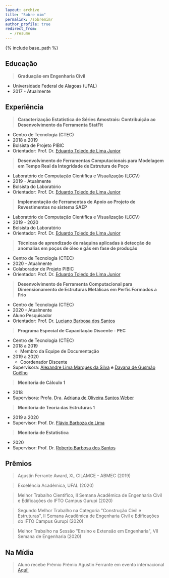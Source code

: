 ```yaml
---
layout: archive
title: "Sobre mim"
permalink: /sobremim/
author_profile: true
redirect_from:
  - /resume
---
```


{% include base_path %}

## Educação

> **Graduação em Engenharia Civil**
   * Universidade Federal de Alagoas (UFAL)
   * 2017 - Atualmente

## Experiência

> **Caracterização Estatística de Séries Amostrais: Contribuição ao Desenvolvimento da Ferramenta StatFit**
   * Centro de Tecnologia (CTEC)
   * 2018 a 2019
   * Bolsista de Projeto PIBIC
   * Orientador: Prof. Dr. <span style="color:darkblue"><a href="http://lattes.cnpq.br/9620590212639569">Eduardo Toledo de Lima Junior</a></span>   
   
> **Desenvolvimento de Ferramentas Computacionais para Modelagem em Tempo Real da Integridade de Estrutura de Poço**
   * Laboratório de Computação Científica e Visualização (LCCV)
   * 2019 - Atualmente
   * Bolsista do Laboratório
   * Orientador: Prof. Dr. <span style="color:darkblue"><a href="http://lattes.cnpq.br/9620590212639569">Eduardo Toledo de Lima Junior</a></span>
   
> **Implementação de Ferramentas de Apoio ao Projeto de Revestimentos no sistema SAEP**
   * Laboratório de Computação Científica e Visualização (LCCV)
   * 2019 - 2020
   * Bolsista do Laboratório
   * Orientador: Prof. Dr. <span style="color:darkblue"><a href="http://lattes.cnpq.br/9620590212639569">Eduardo Toledo de Lima Junior</a></span>
   
> **Técnicas de aprendizado de máquina aplicadas à detecção de anomalias em poços de óleo e gás em fase de produção**
   * Centro de Tecnologia (CTEC)
   * 2020 - Atualmente
   * Colaborador de Projeto PIBIC
   * Orientador: Prof. Dr. <span style="color:darkblue"><a href="http://lattes.cnpq.br/9620590212639569">Eduardo Toledo de Lima Junior</a></span>
      
> **Desenvolvimento de Ferramenta Computacional para Dimensionamento de Estruturas Metálicas em Perfis Formados a Frio**
   * Centro de Tecnologia (CTEC)
   * 2020 - Atualmente
   * Aluno Pesquisador
   * Orientador: Prof. Dr. <span style="color:darkblue"><a href="http://lattes.cnpq.br/0328556773055905">Luciano Barbosa dos Santos</a></span>
   
> **Programa Especial de Capacitação Discente - PEC**
   * Centro de Tecnologia (CTEC)
   * 2018 a 2019
     * Membro da Equipe de Documentação
   * 2019 a 2020
     * Coordenador Discente
   * Supervisora: <span style="color:darkblue"><a href="http://lattes.cnpq.br/1664387016139320">Alexandre Lima Marques da Silva</a></span> e <span style="color:darkblue"><a href="http://lattes.cnpq.br/1255714800013638">Dayana de Gusmão Coêlho</a></span>

> **Monitoria de Cálculo 1**
   * 2018
   * Supervisora: Profa. Dra. <span style="color:darkblue"><a href="http://lattes.cnpq.br/2188012197903379">Adriana de Oliveira Santos Weber</a></span>
   
> **Monitoria de Teoria das Estruturas 1**
   * 2019 a 2020
   * Supervisor: Prof. Dr. <span style="color:darkblue"><a href="http://lattes.cnpq.br/9116884298385000">Flávio Barboza de Lima</a></span>
   
> **Monitoria de Estatística**
   * 2020
   * Supervisor: Prof. Dr. <span style="color:darkblue"><a href="http://lattes.cnpq.br/7173615407036770">Roberto Barbosa dos Santos</a></span>

## Prêmios

> Agustin Ferrante Award, XL CILAMCE - ABMEC (2019)

> Excelência Acadêmica, UFAL (2020)

> Melhor Trabalho Científico, II Semana Acadêmica de Engenharia Civil e Edificações do IFTO Campus Gurupi (2020)

> Segundo Melhor Trabalho na Categoria "Construção Civil e Estruturas", II Semana Acadêmica de Engenharia Civil e Edificações do IFTO Campus Gurupi (2020)

> Melhor Trabalho na Sessão "Ensino e Extensão em Engenharia", VII Semana de Engenharia (2020)

## Na Mídia

> Aluno recebe Prêmio Prêmio Agustin Ferrante em evento internacional <span style="color:darkblue"><a href="https://ufal.br/estudante/noticias/2019/11/aluno-recebe-premio-premio-agustin-ferrante-em-evento-internacional">Aqui!</a></span>
 
